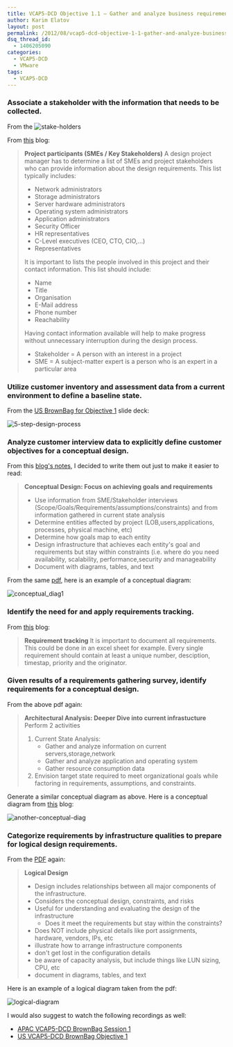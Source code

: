 ```yaml
---
title: VCAP5-DCD Objective 1.1 – Gather and analyze business requirements
author: Karim Elatov
layout: post
permalink: /2012/08/vcap5-dcd-objective-1-1-gather-and-analyze-business-requirements/
dsq_thread_id:
  - 1406205090
categories:
  - VCAP5-DCD
  - VMware
tags:
  - VCAP5-DCD
---
```

### Associate a stakeholder with the information that needs to be collected.

From the ![stake-holders](https://googledrive.com/host/0BxotWZXnwSAGSS1qRE02eWVrU28/2012-08-stake-holders.png)

From [this](http://www.virten.net/2012/05/vdcd510-objective-1-1-gather-and-analyze-business-requirements/) blog:

> **Project participants (SMEs / Key Stakeholders)**
> A design project manager has to determine a list of SMEs and project stakeholders who can provide information about the design requirements. This list typically includes:
>
> *   Network administrators
> *   Storage administrators
> *   Server hardware administrators
> *   Operating system administrators
> *   Application administrators
> *   Security Officer
> *   HR representatives
> *   C-Level executives (CEO, CTO, CIO,…)
> *   Representatives
>
> It is important to lists the people involved in this project and their contact information. This list should include:
>
> *   Name
> *   Title
> *   Organisation
> *   E-Mail address
> *   Phone number
> *   Reachability
>
> Having contact information available will help to make progress without unnecessary interruption during the design process.
>
> *   Stakeholder = A person with an interest in a project
> *   SME = A subject-matter expert is a person who is an expert in a particular area

### Utilize customer inventory and assessment data from a current environment to define a baseline state.

From the [US BrownBag for Objective 1](http://www.slideshare.net/ProfessionalVMware/professionalvmware-brownbag-jason-boche-vcapdcd-objective-1) slide deck:

![5-step-design-process](https://googledrive.com/host/0BxotWZXnwSAGSS1qRE02eWVrU28/2012-08-5-step-design-process.png)

### Analyze customer interview data to explicitly define customer objectives for a conceptual design.

From this [blog's notes](https://googledrive.com/host/0BxotWZXnwSAGSS1qRE02eWVrU28/2013-04-vcap-dcd_notes.pdf), I decided to write them out just to make it easier to read:

> **Conceptual Design: Focus on achieving goals and requirements**
>
> *   Use information from SME/Stakeholder interviews (Scope/Goals/Requirements/assumptions/constraints) and from information gathered in current state analysis
> *   Determine entities affected by project (LOB,users,applications, processes, physical machine, etc)
> *   Determine how goals map to each entity
> *   Design infrastructure that achieves each entity's goal and requirements but stay within constraints (i.e. where do you need availability, scalability, performance,security and manageability
> *   Document with diagrams, tables, and text

From the same [pdf](https://googledrive.com/host/0BxotWZXnwSAGSS1qRE02eWVrU28/2013-04-vcap-dcd_notes.pdf), here is an example of a conceptual diagram:

![conceptual_diag1](https://googledrive.com/host/0BxotWZXnwSAGSS1qRE02eWVrU28/2012-08-conceptual_diag1.png)

### Identify the need for and apply requirements tracking.

From [this](http://www.virten.net/2012/05/vdcd510-objective-1-1-gather-and-analyze-business-requirements/) blog:

> **Requirement tracking**
> It is important to document all requirements. This could be done in an excel sheet for example. Every single requirement should contain at least a unique number, desciption, timestap, priority and the originator.

### Given results of a requirements gathering survey, identify requirements for a conceptual design.

From the above pdf again:

> **Architectural Analysis: Deeper Dive into current infrastucture**
> Perform 2 activities
>
> 1.  Current State Analysis:
>     *   Gather and analyze information on current servers,storage,network
>     *   Gather and analyze application and operating system
>     *   Gather resource consumption data
> 2.  Envision target state required to meet organizational goals while factoring in requirements, assumptions, and constraints.

Generate a similar conceptual diagram as above. Here is a conceptual diagram from [this](http://www.virten.net/2012/05/vdcd510-objective-1-1-gather-and-analyze-business-requirements/) blog:

![another-conceptual-diag](https://googledrive.com/host/0BxotWZXnwSAGSS1qRE02eWVrU28/2012-08-another-conceptual-diag.png)

### Categorize requirements by infrastructure qualities to prepare for logical design requirements.

From the [PDF](https://googledrive.com/host/0BxotWZXnwSAGSS1qRE02eWVrU28/2013-04-vcap-dcd_notes.pdf) again:

> **Logical Design**
>
> *   Design includes relationships between all major components of the infrastructure.
> *   Considers the conceptual design, constraints, and risks
> *   Useful for understanding and evaluating the design of the infrastructure
>     *   Does it meet the requirements but stay within the constraints?
> *   Does NOT include physical details like port assignments, hardware, vendors, IPs, etc
> *   illustrate how to arrange infrastructure components
> *   don't get lost in the configuration details
> *   be aware of capacity analysis, but include things like LUN sizing, CPU, etc
> *   document in diagrams, tables, and text

Here is an example of a logical diagram taken from the pdf:

![logical-diagram](https://googledrive.com/host/0BxotWZXnwSAGSS1qRE02eWVrU28/2012-08-logical-diagram.png)

I would also suggest to watch the following recordings as well:

*   [APAC VCAP5-DCD BrownBag Session 1](http://professionalvmware.com/2012/02/apac-brownbag-follow-up-vcap-dcd-study-group/)
*   [US VCAP5-DCD BrownBag Objective 1](http://professionalvmware.com/2011/09/brownbag-follow-up-vcap-dcd-objective-1-jason-boche/)


